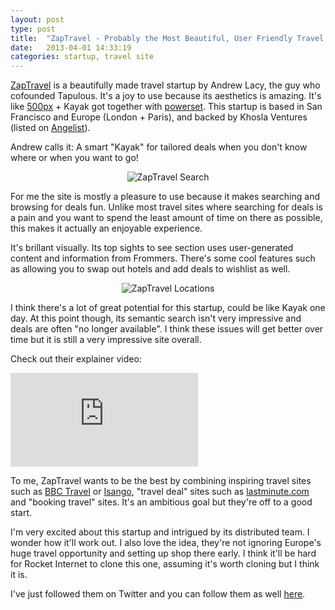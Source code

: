 ```yaml
---
layout: post
type: post
title:  "ZapTravel - Probably the Most Beautiful, User Friendly Travel Site Out There"
date:   2013-04-01 14:33:19
categories: startup, travel site
---
```


<a href="http://www.zaptravel.com/" target="_blank">ZapTravel</a> is a beautifully made travel startup by Andrew Lacy, the guy who cofounded Tapulous. It's a joy to use because its aesthetics is amazing. It's like <a href="http://500px.com/" target="_blank">500px</a> + Kayak got together with <a href="http://en.wikipedia.org/wiki/Powerset_(company)" target="_blank">powerset</a>. This startup is based in San Francisco and Europe (London + Paris), and backed by Khosla Ventures (listed on <a href="https://angel.co/zaptravel" target="_blank">Angelist</a>).

Andrew calls it: A smart "Kayak" for tailored deals when you don't know where or when you want to go!

<center><img src="{{site.url}}/assets/posts/ZapTravel-Search-1024x609.png" alt="ZapTravel Search"></center>

For me the site is mostly a pleasure to use because it makes searching and browsing for deals fun. Unlike most travel sites where searching for deals is a pain and you want to spend the least amount of time on there as possible, this makes it actually an enjoyable experience. 

It's brillant visually. Its top sights to see section uses user-generated content and information from Frommers. There's some cool features such as allowing you to swap out hotels and add deals to wishlist as well.

<center><img src="{{site.url}}/assets/posts/ZapTravel-Locations-1024x694.png" alt="ZapTravel Locations" ></center>

I think there's a lot of great potential for this startup, could be like Kayak one day. At this point though, its semantic search isn't very impressive and deals are often "no longer available". I think these issues will get better over time but it is still a very impressive site overall.

Check out their explainer video:
<div class="video-wrapper">
<iframe src="http://player.vimeo.com/video/59862588" frameborder="0" webkitAllowFullScreen mozallowfullscreen allowFullScreen></iframe>
</div>
<p>
To me, ZapTravel wants to be the best by combining inspiring travel sites such as <a href="http://www.bbc.com/travel" target="_blank">BBC Travel</a> or <a href="http://www.isango.com/" target="_blank">Isango</a>, "travel deal" sites such as <a href="http://www.lastminute.com/" target="_blank">lastminute.com</a> and "booking travel" sites. It's an ambitious goal but they're off to a good start. 
</p>
<p>
I'm very excited about this startup and intrigued by its distributed team. I wonder how it'll work out. I also love the idea, they're not ignoring Europe's huge travel opportunity and setting up shop there early. I think it'll be hard for Rocket Internet to clone this one, assuming it's worth cloning but I think it is.
</p>
<p>
I've just followed them on Twitter and you can follow them as well <a href="https://twitter.com/Zaptravel" target="_blank">here</a>.
</p>